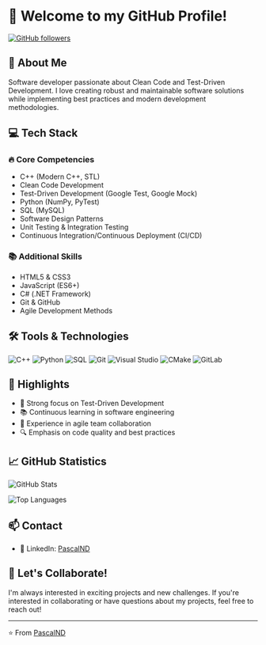 # 👋 Welcome to my GitHub Profile!

[![GitHub followers](https://img.shields.io/github/followers/PascalND?label=Follow&style=social)](https://github.com/YOUR_USERNAME)

## 🚀 About Me

Software developer passionate about Clean Code and Test-Driven Development. I love creating robust and maintainable software solutions while implementing best practices and modern development methodologies.

## 💻 Tech Stack

### 🔥 Core Competencies
- C++ (Modern C++, STL)
- Clean Code Development
- Test-Driven Development (Google Test, Google Mock)
- Python (NumPy, PyTest)
- SQL (MySQL)
- Software Design Patterns
- Unit Testing & Integration Testing
- Continuous Integration/Continuous Deployment (CI/CD)

### 📚 Additional Skills
- HTML5 & CSS3
- JavaScript (ES6+)
- C# (.NET Framework)
- Git & GitHub
- Agile Development Methods

## 🛠️ Tools & Technologies

![C++](https://img.shields.io/badge/-C++-00599C?style=flat-square&logo=c%2B%2B)
![Python](https://img.shields.io/badge/-Python-3776AB?style=flat-square&logo=python&logoColor=white)
![SQL](https://img.shields.io/badge/-SQL-4479A1?style=flat-square&logo=mysql&logoColor=white)
![Git](https://img.shields.io/badge/-Git-F05032?style=flat-square&logo=git&logoColor=white)
![Visual Studio](https://img.shields.io/badge/-Visual%20Studio-5C2D91?style=flat-square&logo=visual-studio)
![CMake](https://img.shields.io/badge/-CMake-064F8C?style=flat-square&logo=cmake)
![GitLab](https://img.shields.io/badge/-GitLab-FCA121?style=flat-square&logo=gitlab)

## 🌟 Highlights

- 🧪 Strong focus on Test-Driven Development
- 📚 Continuous learning in software engineering
- 🤝 Experience in agile team collaboration
- 🔍 Emphasis on code quality and best practices

## 📈 GitHub Statistics

![GitHub Stats](https://github-readme-stats.vercel.app/api?username=PascalND&show_icons=true&theme=radical)

![Top Languages](https://github-readme-stats.vercel.app/api/top-langs/?username=PascalND&layout=compact&theme=radical)

## 📫 Contact

- 💼 LinkedIn: [PascalND](https://www.linkedin.com/in/pascalnd/)

## 🤝 Let's Collaborate!

I'm always interested in exciting projects and new challenges. If you're interested in collaborating or have questions about my projects, feel free to reach out!

---
⭐️ From [PascalND](https://github.com/PascalND)
